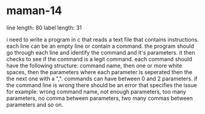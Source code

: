 # maman-14
line length: 80
label length: 31


i need to write a program in c that reads a text file that contains instructions. each line can be an empty line or contain a command. the program should go through each line and identify the command and it's parameters. it then checks to see if the command is a legit command.
each command should have the following structure: 
command name, then one or more white spaces, then the parameters where each parameter is seperated then the the next one with a ",".
commands can have between 0 and 2 parameters.
if the command line is wrong there should be an error that specifies the issue for example:
wrong command name, not enough parameters, too many parameters, no comma between parameters, two many commas between parameters and so on.
